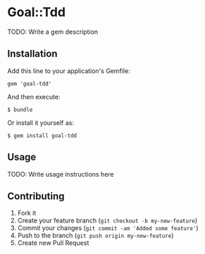 # Goal::Tdd

TODO: Write a gem description

## Installation

Add this line to your application's Gemfile:

    gem 'goal-tdd'

And then execute:

    $ bundle

Or install it yourself as:

    $ gem install goal-tdd

## Usage

TODO: Write usage instructions here

## Contributing

1. Fork it
2. Create your feature branch (`git checkout -b my-new-feature`)
3. Commit your changes (`git commit -am 'Added some feature'`)
4. Push to the branch (`git push origin my-new-feature`)
5. Create new Pull Request
